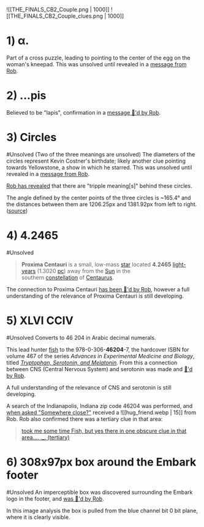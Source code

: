 ![[THE_FINALS_CB2_Couple.png | 1000]]
![[THE_FINALS_CB2_Couple_clues.png | 1000]]
# 1) α.
Part of a cross puzzle, leading to pointing to the center of the egg on the woman's kneepad. 
This was unsolved until revealed in a [message from Rob](https://discord.com/channels/1008696016318513243/1011929497139953744/1152988352400855091).

# 2) ...pis
Believed to be "lapis", confirmation in a [message 👀'd by Rob](https://discord.com/channels/1008696016318513243/1011929497139953744/1125511330305150977).

# 3) Circles
#Unsolved (Two of the three meanings are unsolved) 
The diameters of the circles represent Kevin Costner's birthdate; likely another clue pointing towards Yellowstone, a show in which he starred.
This was unsolved until revealed in a [message from Rob](https://discord.com/channels/1008696016318513243/1011929497139953744/1152986641972076665).

[Rob has revealed](https://discord.com/channels/1008696016318513243/1011929497139953744/1199463742572871732) that there are "tripple meaning\[s]" behind these circles. 

The angle defined by the center points of the three circles is ~165.4° and the distances between them are 1206.25px and 1381.92px from left to right. ([source](https://discord.com/channels/1008696016318513243/1011929497139953744/1202056877006143508))

# 4) 4.2465
#Unsolved
> **Proxima Centauri** is a small, low-mass [star](https://en.wikipedia.org/wiki/Star "Star") located **4.2465** [light-years](https://en.wikipedia.org/wiki/Light-year "Light-year") (1.3020 [pc](https://en.wikipedia.org/wiki/Parsec "Parsec")) away from the [Sun](https://en.wikipedia.org/wiki/Sun "Sun") in the southern [constellation](https://en.wikipedia.org/wiki/Constellation "Constellation") of [Centaurus](https://en.wikipedia.org/wiki/Centaurus "Centaurus").

The connection to Proxima Centauri [has been 👀'd by Rob](https://discord.com/channels/1008696016318513243/1011929497139953744/1125495192393363657), however a full understanding of the relevance of Proxima Centauri is still developing.
# 5) XLVI CCIV
#Unsolved 
Converts to 46 204 in Arabic decimal numerals. 

This lead hunter [fish](https://discordapp.com/users/485406144903512084) to the 978-0-306-**46204**-7, the hardcover ISBN for volume 467 of the series *Advances in Experimental Medicine and Biology*, titled [*Tryptophan, Serotonin, and Melatonin*](https://link.springer.com/book/10.1007/978-1-4615-4709-9#bibliographic-information).
From this a connection between CNS (Central Nervous System) and serotonin was made and [👀'd by Rob](https://discord.com/channels/1008696016318513243/1011929497139953744/1125528461939839138).

A full understanding of the relevance of CNS and serotonin is still developing. 

A search of the Indianapolis, Indiana zip code 46204 was performed, and [when asked "Somewhere close?"](https://discord.com/channels/1008696016318513243/1011929497139953744/1125909271327023105) received a ![[hug_friend.webp | 15]] from Rob.
Rob also confirmed there was a tertiary clue in that area:
> [took me some time Fish, but yes there in one obscure clue in that area…. ._. (tertiary)](https://discord.com/channels/1008696016318513243/1011929497139953744/1125911284043493376)
# 6) 308x97px box around the Embark footer
#Unsolved 
An imperceptible box was discovered surrounding the Embark logo in the footer, and [was 👀'd by Rob](https://discord.com/channels/1008696016318513243/1011929497139953744/1125501439549112463).

In this image analysis the box is pulled from the blue channel bit 0 bit plane, where it is clearly visible.